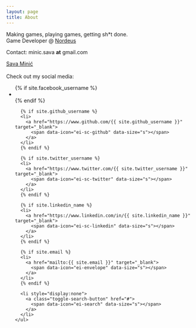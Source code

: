 ```yaml
---
layout: page
title: About
---
```


Making games, playing games, getting sh*t done.<br />
Game Developer @ [Nordeus](http://www.nordeus.com/)<br />

Contact: minic.sava <b>at</b> gmail.com

<script type="text/javascript" src="https://platform.linkedin.com/badges/js/profile.js" async defer></script>
<div class="LI-profile-badge"  data-version="v1" data-size="large" data-locale="en_US" data-type="horizontal" data-theme="light" data-vanity="savaminic"><a class="LI-simple-link" href='https://rs.linkedin.com/in/savaminic?trk=profile-badge'>Sava Minić</a></div>

<br />

<div class="column small-12 large-12">
Check out my social media:
    <ul class="social-nav social-icons">
      {% if site.facebook_username %}
      <li>
        <a href="https://www.facebook.com/{{ site.github_username }}" target="_blank">
          <span data-icon="ei-sc-facebook" data-size="s"></span>
        </a>
      </li>
      {% endif %}

      {% if site.github_username %}
      <li>
        <a href="https://www.github.com/{{ site.github_username }}" target="_blank">
          <span data-icon="ei-sc-github" data-size="s"></span>
        </a>
      </li>
      {% endif %}

      {% if site.twitter_username %}
      <li>
        <a href="https://www.twitter.com/{{ site.twitter_username }}" target="_blank">
          <span data-icon="ei-sc-twitter" data-size="s"></span>
        </a>
      </li>
      {% endif %}

      {% if site.linkedin_name %}
      <li>
        <a href="https://www.linkedin.com/in/{{ site.linkedin_name }}" target="_blank">
          <span data-icon="ei-sc-linkedin" data-size="s"></span>
        </a>
      </li>
      {% endif %}

      {% if site.email %}
      <li>
        <a href="mailto:{{ site.email }}" target="_blank">
          <span data-icon="ei-envelope" data-size="s"></span>
        </a>
      </li>
      {% endif %}

      <li style="display:none">
        <a class="toggle-search-button" href="#">
          <span data-icon="ei-search" data-size="s"></span>
        </a>
      </li>
    </ul>
</div>